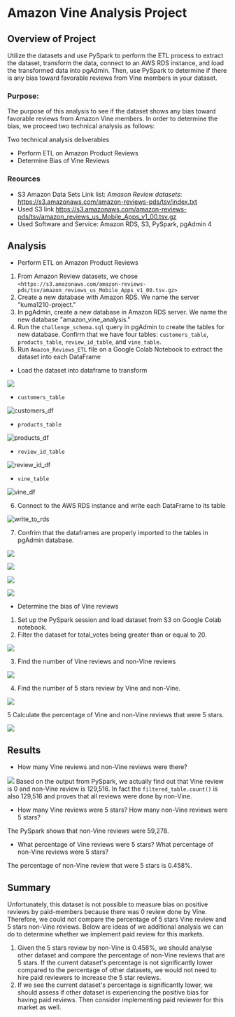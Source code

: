 # Amazon Vine Analysis Project

## Overview of Project
  Utilize the datasets and use PySpark to perform the ETL process to extract the dataset, transform the data, connect to an AWS RDS instance, and load the transformed data into pgAdmin. Then, use PySpark to determine if there is any bias toward favorable reviews from Vine members in your dataset.
  
### Purpose:   
   The purpose of this analysis to see if the dataset shows any bias toward favorable reviews from Amazon Vine members. In order to determine the bias, we proceed two technical analysis as follows:
   
  Two technical analysis deliverables
  - Perform ETL on Amazon Product Reviews
  - Determine Bias of Vine Reviews

### Reources
- S3 Amazon Data Sets Link list: _Amason Review datasets_: <https://s3.amazonaws.com/amazon-reviews-pds/tsv/index.txt>
- Used S3 link <https://s3.amazonaws.com/amazon-reviews-pds/tsv/amazon_reviews_us_Mobile_Apps_v1_00.tsv.gz>
- Used Software and Service: Amazon RDS, S3, PySpark, pgAdmin 4

## Analysis 

 - Perform ETL on Amazon Product Reviews
  1. From Amazon Review datasets, we chose `<https://s3.amazonaws.com/amazon-reviews-pds/tsv/amazon_reviews_us_Mobile_Apps_v1_00.tsv.gz>` 
  2. Create a new database with Amazon RDS. We name the server "kuma1210-project."
  3. In pgAdmin, create a new database in Amazon RDS server. We name the new database "amazon_vine_analysis."
  4. Run the `challenge_schema.sql` query in pgAdmin to create the tables for new database. Confirm that we have four tables: `customers_table`, `products_table`, `review_id_table`, and `vine_table`.
  5. Run `Amazon_Reviews_ETL` file on a Google Colab Notebook to extract the dataset into each DataFrame
  - Load the dataset into dataframe to transform

  ![](pic/load_dataframe.png)
  
  - `customers_table`
  
  ![customers_df](pic/customers_dataframe.png)
  - `products_table`
  
  ![products_df](pic/products_dataframe.png)
  - `review_id_table`
  
  ![review_id_df](pic/review_id_df_dataframe.png)
  - `vine_table`
  
  ![vine_df](pic/vine_dataframe.png)
  
  6. Connect to the AWS RDS instance and write each DataFrame to its table
  
  ![write_to_rds](pic/write_to_rds.png)
  
  7. Confrim that the dataframes are properly imported to the tables in pgAdmin database.

 ![](pic/rds1.png)
 
 ![](pic/rds2.png)
  
 ![](pic/rds3.png)
   
 ![](pic/rds4.png)
 
 - Determine the bias of Vine reviews
 1. Set up the PySpark session and load dataset from S3 on Google Colab notebook.
 2. Filter the dataset for total_votes being greater than or equal to 20.
 
 ![](pic/Vine_Review_Analysis1.png)
 
 3. Find the number of Vine reviews and non-Vine reviews 
 
 ![](pic/Vine_Review_Analysis2.png)
 
 4. Find the number of 5 stars review by Vine and non-Vine.
 
 ![](pic/Vine_Review_Analysis3.png)
  
 5 Calculate the percentage of Vine and non-Vine reviews that were 5 stars.
 
 ![](pic/Vine_Review_Analysis4.png)

 
## Results
- How many Vine reviews and non-Vine reviews were there?

![](pic/Vine_Review_Analysis_review_count.png)
Based on the output from PySpark, we actually find out that Vine review is 0 and non-Vine review is 129,516. In fact the `filtered_table.count()` is also 129,516 and proves that all reviews were done by non-Vine.

- How many Vine reviews were 5 stars? How many non-Vine reviews were 5 stars?

The PySpark shows that non-Vine reviews were 59,278.

- What percentage of Vine reviews were 5 stars? What percentage of non-Vine reviews were 5 stars?

The percentage of non-Vine review that were 5 stars is 0.458%.


## Summary
  Unfortunately, this dataset is not possible to measure bias on positive reviews by paid-members because there was 0 review done by Vine. Therefore, we could not compare the percentage of 5 stars Vine review and 5 stars non-Vine reviews. 
  Below are ideas of we additional analysis we can do to determine whether we implement paid review for this markets.
  1. Given the 5 stars review by non-Vine is 0.458%, we should analyse other dataset and compare the percentage of non-Vine reviews that are 5 stars. If the current dataset's percentage is not significantly lower compared to the percentage of other datasets, we would not need to hire paid reviewers to increase the 5 star reviews.
  2. If we see the current dataset's percentage is significantly lower, we should assess if other dataset is experiencing the positive bias for having paid reviews. Then consider implementing paid reviewer for this market as well. 


